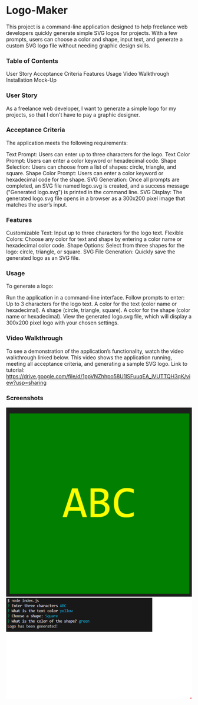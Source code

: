 # Logo-Maker

This project is a command-line application designed to help freelance web developers quickly generate simple SVG logos for projects. With a few prompts, users can choose a color and shape, input text, and generate a custom SVG logo file without needing graphic design skills.


### Table of Contents
User Story
Acceptance Criteria
Features
Usage
Video Walkthrough
Installation
Mock-Up

### User Story
As a freelance web developer, I want to generate a simple logo for my projects, so that I don't have to pay a graphic designer.

### Acceptance Criteria
The application meets the following requirements:

Text Prompt: Users can enter up to three characters for the logo.
Text Color Prompt: Users can enter a color keyword or hexadecimal code.
Shape Selection: Users can choose from a list of shapes: circle, triangle, and square.
Shape Color Prompt: Users can enter a color keyword or hexadecimal code for the shape.
SVG Generation: Once all prompts are completed, an SVG file named logo.svg is created, and a success message ("Generated logo.svg") is printed in the command line.
SVG Display: The generated logo.svg file opens in a browser as a 300x200 pixel image that matches the user’s input.

### Features
Customizable Text: Input up to three characters for the logo text.
Flexible Colors: Choose any color for text and shape by entering a color name or hexadecimal color code.
Shape Options: Select from three shapes for the logo: circle, triangle, or square.
SVG File Generation: Quickly save the generated logo as an SVG file.

### Usage
To generate a logo:

Run the application in a command-line interface.
Follow prompts to enter:
Up to 3 characters for the logo text.
A color for the text (color name or hexadecimal).
A shape (circle, triangle, square).
A color for the shape (color name or hexadecimal).
View the generated logo.svg file, which will display a 300x200 pixel logo with your chosen settings.

### Video Walkthrough
To see a demonstration of the application’s functionality, watch the video walkthrough linked below. This video shows the application running, meeting all acceptance criteria, and generating a sample SVG logo.
Link to tutorial: https://drive.google.com/file/d/1ppVNZhhpo58U1lSFuuqEA_iVUTTQH3qK/view?usp=sharing

### Screenshots
![Logo Screenshot](./screenshots/screenshot2.png)
![Terminal Screenshot](./screenshots/screenshot1.png)

